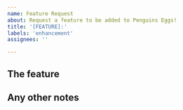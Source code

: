```yaml
---
name: Feature Request
about: Request a feature to be added to Penguins Eggs!
title: '[FEATURE]:'
labels: 'enhancement'
assignees: ''

---
```


## The feature

<!-- Provide details on the feature you want -->

## Any other notes

<!-- Provide notes, screenshots, and other details that may not fit the above categories. -->